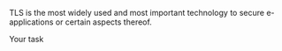 TLS is the most widely used and most important
technology to secure e-applications or certain aspects
thereof.


Your task

